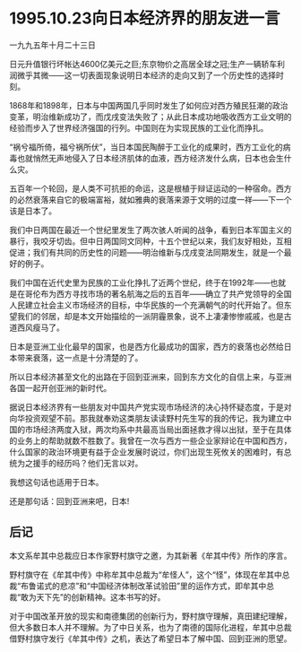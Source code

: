 # 1995.10.23向日本经济界的朋友进一言

一九九五年十月二十三日  
  
 日元升值银行坏帐达4600亿美元之巨;东京物价之高居全球之冠;生产一辆轿车利润微乎其微——这一切表面现象说明日本经济的走向又到了一个历史性的选择时刻。  
  
 1868年和1898年，日本与中国两国几乎同时发生了如何应对西方殖民狂潮的政治变革，明治维新成功了，而戊戌变法失败了；从此日本成功地吸收西方工业文明的经验而步入了世界经济强国的行列。中国则在为实现民族的工业化而挣扎。  
  
 “祸兮福所倚，福兮祸所伏”，当日本国民陶醉于工业化的成果时，西方工业化的病毒也就悄然无声地侵入了日本经济肌体的血液，西方经济发什么病，日本也会生什么灾。  
  
 五百年一个轮回，是人类不可抗拒的命运，这是根植于辩证运动的一种宿命。西方的必然衰落来自它的极端富裕，就如雅典的衰落来源于文明的过度一祥——下一个该是日本了。  
  
 我们中日两国在最近一个世纪里发生了两次骇人听闻的战争，看到日本军国主义的暴行，我咬牙切齿。但中日两国同文同种，十五个世纪以来，我们友好相处，互相促进；我们有共同的历史性的问题——明治维新与戊戌变法同期发生，就是一个最好的例子。  
  
 我们中国在近代史里为民族的工业化挣扎了近两个世纪，终于在1992年——也就是在哥伦布为西方寻找市场的著名航海之后的五百年——确立了共产党领导的全国人民建立社会主义市场经济的目标，中华民族的一个充满朝气的时代开始了。但东望我们的邻居，却是本文开始描绘的一派阴霾景象，说不上凄凄惨惨戚戚，也是古道西风瘦马了。  
  
 日本是亚洲工业化最早的国家，也是西方化最成功的国家，西方的衰落也必然给日本带来衰落，这一点是十分清楚的了。  
  
 所以日本经济甚至文化的出路在于回到亚洲来，回到东方文化的自信上来，与亚洲各国一起开创亚洲的新时代。  
  
 据说日本经济界有一些朋友对中国共产党实现市场经济的决心持怀疑态度，于是对向华投资观望不前。那我就奉劝这类朋友读读野村先生写的我的传记，我为建立中国的市场经济两度入狱，两次均系中共最高当局出面拯救才得以出狱，至于在具体的业务上的帮助就数不胜数了。我曾在一次与西方一些企业家辩论在中国和西方，什么国家的政治环境更有益于企业发展时说过，你们出现生死攸关的困难时，有总统为之援手的经历吗？他们无言以对。  
  
 我想这句话也适用于日本。  
  
 还是那句话：回到亚洲来吧，日本!

## **后记**

本文系牟其中总裁应日本作家野村旗守之邀，为其新著《牟其中传》所作的序言。  
  
 野村旗守在《牟其中传》中称牟其中总裁为“牟怪人”，这个“怪”，体现在牟其中总裁“布鲁诺式的悲凉”和“中国经济体制改革试验田”里的运作方式，即牟其中总裁“敢为天下先”的创新精神。这本书写的好。  
  
 对于中国改革开放的现实和南德集团的创新行为，野村旗守理解，真田建纪理解，但大多数日本人并不理解。为了中日关系，也为了南德的国际化进程，牟其中总裁借野村旗守发行《牟其中传》之机，表达了希望日本了解中国、回到亚洲的愿望。  


